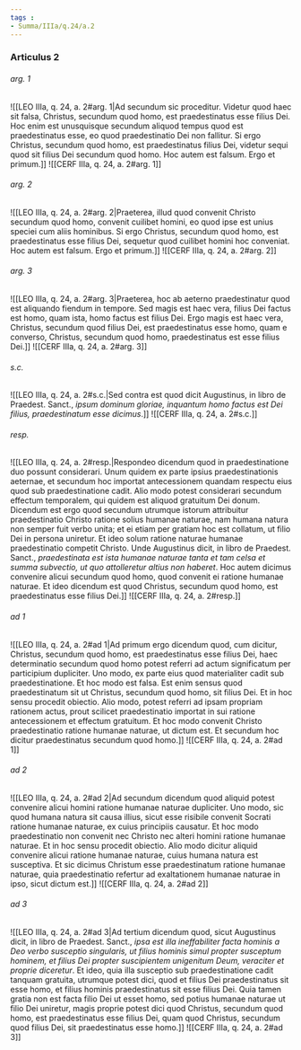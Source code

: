 ```yaml
---
tags : 
- Summa/IIIa/q.24/a.2
---
```


### Articulus 2

###### arg. 1
![[LEO IIIa, q. 24, a. 2#arg. 1|Ad secundum sic proceditur. Videtur quod haec sit falsa, Christus, secundum quod homo, est praedestinatus esse filius Dei. Hoc enim est unusquisque secundum aliquod tempus quod est praedestinatus esse, eo quod praedestinatio Dei non fallitur. Si ergo Christus, secundum quod homo, est praedestinatus filius Dei, videtur sequi quod sit filius Dei secundum quod homo. Hoc autem est falsum. Ergo et primum.]]
![[CERF IIIa, q. 24, a. 2#arg. 1]]

###### arg. 2
![[LEO IIIa, q. 24, a. 2#arg. 2|Praeterea, illud quod convenit Christo secundum quod homo, convenit cuilibet homini, eo quod ipse est unius speciei cum aliis hominibus. Si ergo Christus, secundum quod homo, est praedestinatus esse filius Dei, sequetur quod cuilibet homini hoc conveniat. Hoc autem est falsum. Ergo et primum.]]
![[CERF IIIa, q. 24, a. 2#arg. 2]]

###### arg. 3
![[LEO IIIa, q. 24, a. 2#arg. 3|Praeterea, hoc ab aeterno praedestinatur quod est aliquando fiendum in tempore. Sed magis est haec vera, filius Dei factus est homo, quam ista, homo factus est filius Dei. Ergo magis est haec vera, Christus, secundum quod filius Dei, est praedestinatus esse homo, quam e converso, Christus, secundum quod homo, praedestinatus est esse filius Dei.]]
![[CERF IIIa, q. 24, a. 2#arg. 3]]

###### s.c.
![[LEO IIIa, q. 24, a. 2#s.c.|Sed contra est quod dicit Augustinus, in libro de Praedest. Sanct., *ipsum dominum gloriae, inquantum homo factus est Dei filius, praedestinatum esse dicimus*.]]
![[CERF IIIa, q. 24, a. 2#s.c.]]

###### resp.
![[LEO IIIa, q. 24, a. 2#resp.|Respondeo dicendum quod in praedestinatione duo possunt considerari. Unum quidem ex parte ipsius praedestinationis aeternae, et secundum hoc importat antecessionem quandam respectu eius quod sub praedestinatione cadit. Alio modo potest considerari secundum effectum temporalem, qui quidem est aliquod gratuitum Dei donum. Dicendum est ergo quod secundum utrumque istorum attribuitur praedestinatio Christo ratione solius humanae naturae, nam humana natura non semper fuit verbo unita; et ei etiam per gratiam hoc est collatum, ut filio Dei in persona uniretur. Et ideo solum ratione naturae humanae praedestinatio competit Christo. Unde Augustinus dicit, in libro de Praedest. Sanct., *praedestinata est ista humanae naturae tanta et tam celsa et summa subvectio, ut quo attolleretur altius non haberet*. Hoc autem dicimus convenire alicui secundum quod homo, quod convenit ei ratione humanae naturae. Et ideo dicendum est quod Christus, secundum quod homo, est praedestinatus esse filius Dei.]]
![[CERF IIIa, q. 24, a. 2#resp.]]

###### ad 1
![[LEO IIIa, q. 24, a. 2#ad 1|Ad primum ergo dicendum quod, cum dicitur, Christus, secundum quod homo, est praedestinatus esse filius Dei, haec determinatio secundum quod homo potest referri ad actum significatum per participium dupliciter. Uno modo, ex parte eius quod materialiter cadit sub praedestinatione. Et hoc modo est falsa. Est enim sensus quod praedestinatum sit ut Christus, secundum quod homo, sit filius Dei. Et in hoc sensu procedit obiectio. Alio modo, potest referri ad ipsam propriam rationem actus, prout scilicet praedestinatio importat in sui ratione antecessionem et effectum gratuitum. Et hoc modo convenit Christo praedestinatio ratione humanae naturae, ut dictum est. Et secundum hoc dicitur praedestinatus secundum quod homo.]]
![[CERF IIIa, q. 24, a. 2#ad 1]]

###### ad 2
![[LEO IIIa, q. 24, a. 2#ad 2|Ad secundum dicendum quod aliquid potest convenire alicui homini ratione humanae naturae dupliciter. Uno modo, sic quod humana natura sit causa illius, sicut esse risibile convenit Socrati ratione humanae naturae, ex cuius principiis causatur. Et hoc modo praedestinatio non convenit nec Christo nec alteri homini ratione humanae naturae. Et in hoc sensu procedit obiectio. Alio modo dicitur aliquid convenire alicui ratione humanae naturae, cuius humana natura est susceptiva. Et sic dicimus Christum esse praedestinatum ratione humanae naturae, quia praedestinatio refertur ad exaltationem humanae naturae in ipso, sicut dictum est.]]
![[CERF IIIa, q. 24, a. 2#ad 2]]

###### ad 3
![[LEO IIIa, q. 24, a. 2#ad 3|Ad tertium dicendum quod, sicut Augustinus dicit, in libro de Praedest. Sanct., *ipsa est illa ineffabiliter facta hominis a Deo verbo susceptio singularis, ut filius hominis simul propter susceptum hominem, et filius Dei propter suscipientem unigenitum Deum, veraciter et proprie diceretur*. Et ideo, quia illa susceptio sub praedestinatione cadit tanquam gratuita, utrumque potest dici, quod et filius Dei praedestinatus sit esse homo, et filius hominis praedestinatus sit esse filius Dei. Quia tamen gratia non est facta filio Dei ut esset homo, sed potius humanae naturae ut filio Dei uniretur, magis proprie potest dici quod Christus, secundum quod homo, est praedestinatus esse filius Dei, quam quod Christus, secundum quod filius Dei, sit praedestinatus esse homo.]]
![[CERF IIIa, q. 24, a. 2#ad 3]]

